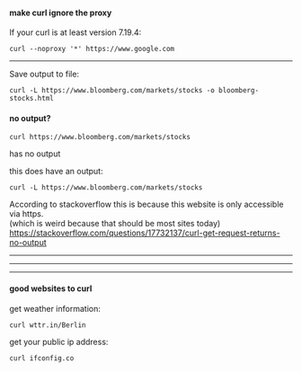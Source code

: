 #### make curl ignore the proxy

If your curl is at least version 7.19.4:
```
curl --noproxy '*' https://www.google.com
```

***

Save output to file:
```
curl -L https://www.bloomberg.com/markets/stocks -o bloomberg-stocks.html
```

#### no output?

```
curl https://www.bloomberg.com/markets/stocks
```
has no output

this does have an output:
```
curl -L https://www.bloomberg.com/markets/stocks
```

According to stackoverflow this is because this website is only accessible via https.\
(which is weird because that should be most sites today)\
https://stackoverflow.com/questions/17732137/curl-get-request-returns-no-output


***
***
***

#### good websites to curl

get weather information:
```
curl wttr.in/Berlin
```

get your public ip address:
```
curl ifconfig.co
```
